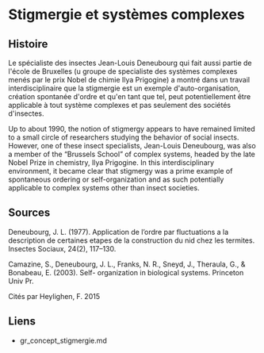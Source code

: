 # Stigmergie et systèmes complexes

## Histoire

Le spécialiste des insectes Jean-Louis Deneubourg qui fait aussi partie de l'école de Bruxelles (u groupe de specialiste des systèmes complexes menés par le prix Nobel de chimie Ilya Prigogine) a montré dans un travail interdisciplinaire que la stigmergie est un exemple d'auto-organisation, création spontanée d'ordre et qu'en tant que tel, peut potentiellement être applicable à tout système complexes et pas seulement des sociétés d'insectes.

Up to about 1990, the notion of stigmergy appears to have remained limited to a
small circle of researchers studying the behavior of social insects. However, one of these
insect specialists, Jean-Louis Deneubourg, was also a member of the “Brussels School”
of complex systems, headed by the late Nobel Prize in chemistry, Ilya Prigogine. In this
interdisciplinary environment, it became clear that stigmergy was a prime example of
spontaneous ordering or self-organization 
and as such potentially applicable to complex systems other than insect societies.

## Sources 

Deneubourg, J. L. (1977). Application de l’ordre par fluctuations a la description de certaines etapes de la construction du nid chez les termites. Insectes Sociaux, 24(2), 117–130.

Camazine, S., Deneubourg, J. L., Franks, N. R., Sneyd, J., Theraula, G., & Bonabeau, E. (2003). Self-
organization in biological systems. Princeton Univ Pr.

Cités par Heylighen, F. 2015

## Liens

- gr_concept_stigmergie.md
